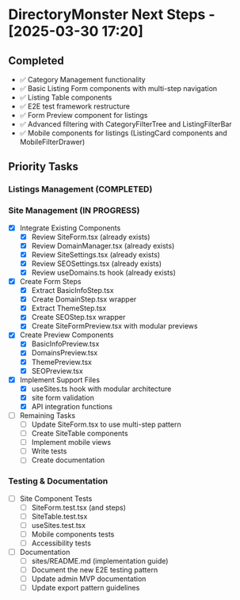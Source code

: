 # DirectoryMonster Next Steps - [2025-03-30 17:20]

## Completed
- ✅ Category Management functionality
- ✅ Basic Listing Form components with multi-step navigation
- ✅ Listing Table components
- ✅ E2E test framework restructure
- ✅ Form Preview component for listings
- ✅ Advanced filtering with CategoryFilterTree and ListingFilterBar
- ✅ Mobile components for listings (ListingCard components and MobileFilterDrawer)

## Priority Tasks

### Listings Management (COMPLETED)

### Site Management (IN PROGRESS)
- [x] Integrate Existing Components
  - [x] Review SiteForm.tsx (already exists)
  - [x] Review DomainManager.tsx (already exists)
  - [x] Review SiteSettings.tsx (already exists)
  - [x] Review SEOSettings.tsx (already exists)
  - [x] Review useDomains.ts hook (already exists)
- [x] Create Form Steps
  - [x] Extract BasicInfoStep.tsx
  - [x] Create DomainStep.tsx wrapper
  - [x] Extract ThemeStep.tsx
  - [x] Create SEOStep.tsx wrapper
  - [x] Create SiteFormPreview.tsx with modular previews
- [x] Create Preview Components
  - [x] BasicInfoPreview.tsx 
  - [x] DomainsPreview.tsx
  - [x] ThemePreview.tsx
  - [x] SEOPreview.tsx 
- [x] Implement Support Files
  - [x] useSites.ts hook with modular architecture
  - [x] site form validation
  - [x] API integration functions
- [ ] Remaining Tasks
  - [ ] Update SiteForm.tsx to use multi-step pattern
  - [ ] Create SiteTable components
  - [ ] Implement mobile views
  - [ ] Write tests
  - [ ] Create documentation

### Testing & Documentation
- [ ] Site Component Tests
  - [ ] SiteForm.test.tsx (and steps)
  - [ ] SiteTable.test.tsx
  - [ ] useSites.test.tsx
  - [ ] Mobile components tests
  - [ ] Accessibility tests
- [ ] Documentation
  - [ ] sites/README.md (implementation guide)
  - [ ] Document the new E2E testing pattern
  - [ ] Update admin MVP documentation
  - [ ] Update export pattern guidelines